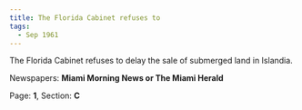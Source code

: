 ```yaml
---  
title: The Florida Cabinet refuses to  
tags:  
  - Sep 1961  
---  
```

  
The Florida Cabinet refuses to delay the sale of submerged land in Islandia.  
  
Newspapers: **Miami Morning News or The Miami Herald**  
  
Page: **1**, Section: **C** 
